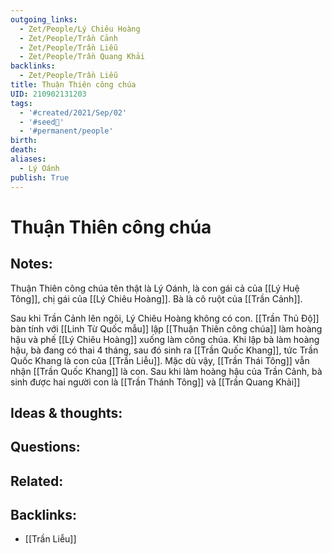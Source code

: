 ```yaml
---
outgoing_links:
  - Zet/People/Lý Chiêu Hoàng
  - Zet/People/Trần Cảnh
  - Zet/People/Trần Liễu
  - Zet/People/Trần Quang Khải
backlinks:
  - Zet/People/Trần Liễu
title: Thuận Thiên công chúa
UID: 210902131203
tags:
  - '#created/2021/Sep/02'
  - '#seed🥜'
  - '#permanent/people'
birth: 
death: 
aliases:
  - Lý Oánh
publish: True
---
```

# Thuận Thiên công chúa

## Notes:
Thuận Thiên công chúa tên thật là Lý Oánh, là con gái cả của [[Lý Huệ Tông]], chị gái của [[Lý Chiêu Hoàng]]. Bà là cô ruột của [[Trần Cảnh]]. 

Sau khi Trần Cảnh lên ngôi, Lý Chiêu Hoàng không có con. [[Trần Thủ Độ]] bàn tính với [[Linh Từ Quốc mẫu]] lập [[Thuận Thiên công chúa]] làm hoàng hậu và phế [[Lý Chiêu Hoàng]] xuống làm công chúa.
Khi lập bà làm hoàng hậu, bà đang có thai 4 tháng, sau đó sinh ra [[Trần Quốc Khang]], tức Trần Quốc Khang là con của [[Trần Liễu]]. Mặc dù vậy, [[Trần Thái Tông]] vẫn nhận [[Trần Quốc Khang]] là con.
Sau khi làm hoàng hậu của Trần Cảnh, bà sinh được hai người con là [[Trần Thánh Tông]] và [[Trần Quang Khải]]

## Ideas & thoughts:

## Questions:


## Related:

## Backlinks:
- [[Trần Liễu]]
